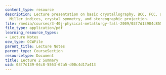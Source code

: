 ```yaml
---
content_type: resource
description: Lecture presentation on basic crystallography, BCC, FCC, and HCP structures,
  Miller indices, crystal symmetry, and stereographic projection.
file: /media/courses/3-40j-physical-metallurgy-fall-2009/03f7d13904c8556362a5d00c4d17a413_MIT3_40JF09_lec02.pdf
file_type: application/pdf
learning_resource_types:
- Lecture Notes
ocw_type: OCWFile
parent_title: Lecture Notes
parent_type: CourseSection
resourcetype: Document
title: Lecture 2 Summary
uid: 03f7d139-04c8-5563-62a5-d00c4d17a413
---
```

